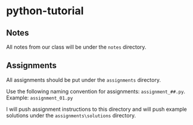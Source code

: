 # python-tutorial

## Notes

All notes from our class will be under the `notes` directory.

## Assignments

All assignments should be put under the `assignments` directory.  

Use the following naming convention for assignments:
`assignment_##.py`.
Example: `assignment_01.py`

I will push assignment instructions to this directory and will push example solutions under the `assignments\solutions` directory.
